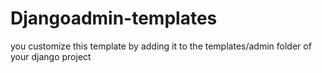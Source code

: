 # Djangoadmin-templates
you customize this template by adding it to the templates/admin folder of your django project
